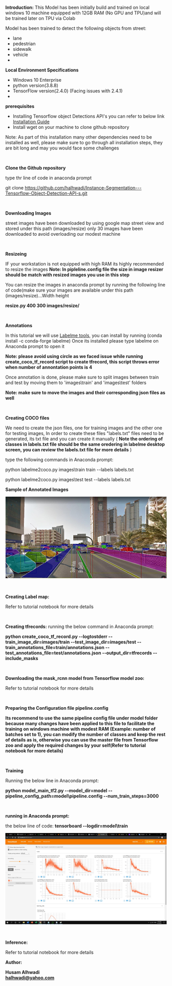 **Introduction:**
 This Model has been initially build and trained on local windows 10 machine equipped with 12GB RAM (No GPU and TPU)and will be trained later on TPU via Colab

Model has been trained to detect the following objects from street:

- lane
- pedestrian
- sidewalk
- vehicle  
- 

**Local Environment Specifications**

- Windows 10 Enterprise
- python version(3.8.8)
- TensorFlow version(2.4.0) (Facing issues with 2.4.1)  
- 

**prerequisites**

- Installing Tensorflow object Detections API&#39;s you can refer to below link [Installation Guide](http://https/tensorflow-object-detection-api-tutorial.readthedocs.io/en/latest/install.html)
- Install wget on your machine to clone github repository

Note: As part of this installation many other dependencies need to be installed as well, please make sure to go through all installation steps, they are bit long and may you would face some challenges  

<br>

**Clone the Github repository**  

type thr line of code in anaconda prompt  

git clone https://github.com/halhwadi/Instance-Segmentation---Tensorflow-Object-Detection-API-s.git  

<br>

**Downloading Images**  

 street images have been downloaded by using google map street view and stored under this path (images/resize)
 only 30 images have been downloaded to avoid overloading our modest machine  
 
<br> 

**Resizeing**

IF your workstation is not equipped with high RAM its highly recommended to resize the images
**Note: In pipleline.config file the size in image resizer should be match with resized images you use in this step**

You can resize the images in anaconda prompt by running the following line of code(make sure your images are available under
 this path (images/resize)...Width height

**resize.py 400 300 images/resize/**  


<br>

**Annotations**  


In this tutorial we will use [Labelme tools](https://github.com/wkentaro/labelme), you can install by running (conda install -c conda-forge labelme)
 Once its installed please type labelme on Anaconda prompt to open it

**Note: please avoid using circle as we faced issue while running create\_coco\_tf\_record script to create tfrecord, this script throws error when number of annontation points is 4**

Once annotation is done, please make sure to split images between train and test by moving them to &#39;images\train&#39; and &#39;images\test&#39; folders

**Note: make sure to move the images and their corresponding json files as well**  

<br>

**Creating COCO files**

We need to create the json files, one for training images and the other one for testing images, In order to create these files &quot;labels.txt&quot; files need to be generated, its txt file and you can create it manually ( **Note the ordering of classes in labels.txt file should be the same oredering in labelme desktop screen, you can review the labels.txt file for more details** )

type the following commands in Anaconda prompt:

python labelme2coco.py images\train train --labels labels.txt

python labelme2coco.py images\test test --labels labels.txt

**Sample of Annotated Images**

![](https://github.com/halhwadi/Instance-Segmentation---Tensorflow-Object-Detection-API-s/blob/main/images/Annoated.png)  

<br>

**Creating Label map:**

Refer to tutorial notebook for more details  

<br>

**Creating tfrecords:**
 running the below command in Anaconda prompt:

**python create\_coco\_tf\_record.py --logtostderr --train\_image\_dir=images/train --test\_image\_dir=images/test --train\_annotations\_file=train/annotations.json --test\_annotations\_file=test/annotations.json --output\_dir=tfrecords --include\_masks**  

<br>

**Downloading the mask\_rcnn model from Tensorflow model zoo:**

Refer to tutorial notebook for more details  

<br>

**Preparing the Configuration file pipeline.config**

**Its recommend to use the same pipeline config file under model folder because many changes have been applied to this file to facilitate the training on windows machine with modest RAM (Example: number of batches set to 1), you can modify the number of classes and keep the rest of details as is, otherwise you can use the master file from Tensorflow zoo and apply the required changes by your self(**Refer to tutorial notebook for more details**)**  

<br>

**Training**

Running the below line in Anaconda prompt:

**python model\_main\_tf2.py --model\_dir=model --pipeline\_config\_path=model\pipeline.config --num\_train\_steps=3000**  


<br>

**running in Anaconda prompt:**

the below line of code:
**tensorboard --logdir=model\train**

![](https://github.com/halhwadi/Instance-Segmentation---Tensorflow-Object-Detection-API-s/blob/main/images/tensorboard.jpg)  

<br>

**Inference:**

Refer to tutorial notebook for more details  

**Author:**  

**Husam Alhwadi**  
**halhwadi@yahoo.com**
